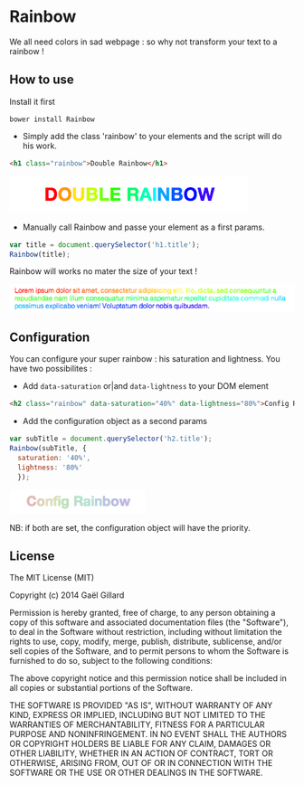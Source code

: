 # Rainbow

We all need colors in sad webpage : so why not transform your text to a rainbow !

## How to use

Install it first

```
bower install Rainbow
```

- Simply add the class 'rainbow' to your elements and the script will do his work.

```html
<h1 class="rainbow">Double Rainbow</h1>
```
![](example/simple.png)


- Manually call Rainbow and passe your element as a first params.

```js
var title = document.querySelector('h1.title');
Rainbow(title);
```

Rainbow will works no mater the size of your text !

![](example/text.png)

## Configuration

You can configure your super rainbow : his saturation and lightness.
You have two possibilites :

- Add `data-saturation` or|and `data-lightness` to your DOM element

```html
<h2 class="rainbow" data-saturation="40%" data-lightness="80%">Config Rainbow</h2>
```


- Add the configuration object as a second params

```js
var subTitle = document.querySelector('h2.title');
Rainbow(subTitle, {
  saturation: '40%',
  lightness: '80%'
  });
```

![](example/config.png)

NB: if both are set, the configuration object will have the priority.

## License

The MIT License (MIT)

Copyright (c) 2014 Gaël Gillard

Permission is hereby granted, free of charge, to any person obtaining a copy
of this software and associated documentation files (the "Software"), to deal
in the Software without restriction, including without limitation the rights
to use, copy, modify, merge, publish, distribute, sublicense, and/or sell
copies of the Software, and to permit persons to whom the Software is
furnished to do so, subject to the following conditions:

The above copyright notice and this permission notice shall be included in all
copies or substantial portions of the Software.

THE SOFTWARE IS PROVIDED "AS IS", WITHOUT WARRANTY OF ANY KIND, EXPRESS OR
IMPLIED, INCLUDING BUT NOT LIMITED TO THE WARRANTIES OF MERCHANTABILITY,
FITNESS FOR A PARTICULAR PURPOSE AND NONINFRINGEMENT. IN NO EVENT SHALL THE
AUTHORS OR COPYRIGHT HOLDERS BE LIABLE FOR ANY CLAIM, DAMAGES OR OTHER
LIABILITY, WHETHER IN AN ACTION OF CONTRACT, TORT OR OTHERWISE, ARISING FROM,
OUT OF OR IN CONNECTION WITH THE SOFTWARE OR THE USE OR OTHER DEALINGS IN THE
SOFTWARE.
